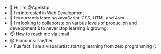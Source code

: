 - 👋 Hi, I’m @Agelikhp
- 👀 I’m interested in Web Development
- 🌱 I’m currently learning JavaScript, CSS, HTML and Java
- 💞️ I’m looking to collaborate on various levels of production and development & to never stop learning & growing.
- 📫 How to reach me via email
- 😄 Pronouns: she/her
- ⚡ Fun fact: I am a visual artist starting learning from zero programming (:

<!---
Agelikhp/Agelikhp is a ✨ special ✨ repository because its `README.md` (this file) appears on your GitHub profile.
You can click the Preview link to take a look at your changes.
--->
